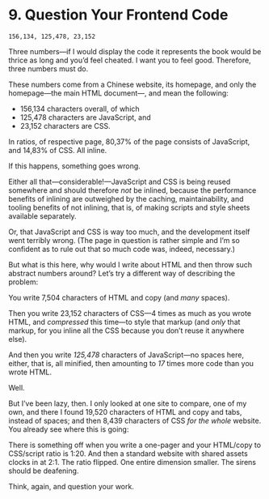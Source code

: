 # 9. Question Your Frontend Code

```
156,134, 125,478, 23,152  
```

Three numbers—if I would display the code it represents the book would be thrice as long and you’d feel cheated. I want you to feel good. Therefore, three numbers must do.

These numbers come from a Chinese website, its homepage, and only the homepage—the main HTML document—, and mean the following:

* 156,134 characters overall, of which
* 125,478 characters are JavaScript, and
* 23,152 characters are CSS.

In ratios, of respective page, 80,37% of the page consists of JavaScript, and 14,83% of CSS. All inline.

If this happens, something goes wrong.

Either all that—considerable!—JavaScript and CSS is being reused somewhere and should therefore _not_ be inlined, because the performance benefits of inlining are outweighed by the caching, maintainability, and tooling benefits of not inlining, that is, of making scripts and style sheets available separately.

Or, that JavaScript and CSS is way too much, and the development itself went terribly wrong. (The page in question is rather simple and I’m so confident as to rule out that so much code was, indeed, necessary.)

But what is this here, why would I write about HTML and then throw such abstract numbers around? Let’s try a different way of describing the problem:

You write 7,504 characters of HTML and copy (and _many_ spaces).

Then you write 23,152 characters of CSS—4 times as much as you wrote HTML, and _compressed_ this time—to style that markup (and _only_ that markup, for you inline all the CSS because you don’t reuse it anywhere else).

And then you write _125,478_ characters of JavaScript—no spaces here, either, that is, all minified, then amounting to _17_ times more code than you wrote HTML.

Well.

But I’ve been lazy, then. I only looked at one site to compare, one of my own, and there I found 19,520 characters of HTML and copy and tabs, instead of spaces; and then 8,439 characters of CSS _for the whole_ website. You already see where this is going:

There is something off when you write a one-pager and your HTML/copy to CSS/script ratio is 1:20. And then a standard website with shared assets clocks in at 2:1. The ratio flipped. One entire dimension smaller. The sirens should be deafening.

Think, again, and question your work.